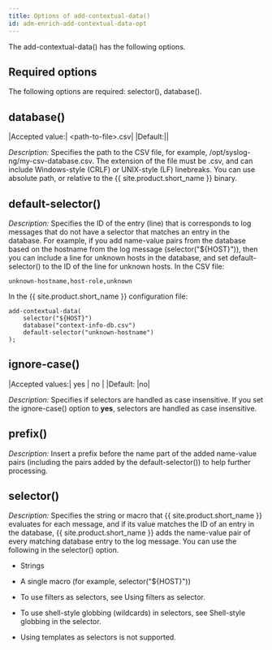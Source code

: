 ```yaml
---
title: Options of add-contextual-data()
id: adm-enrich-add-contextual-data-opt
---
```


The add-contextual-data() has the following options.

## Required options

The following options are required: selector(), database().

## database()

|Accepted value:|      \<path-to-file\>.csv|
|Default:||

*Description:* Specifies the path to the CSV file, for example,
/opt/syslog-ng/my-csv-database.csv. The extension of the file must be
.csv, and can include Windows-style (CRLF) or UNIX-style (LF)
linebreaks. You can use absolute path, or relative to the {{ site.product.short_name }}
binary.

## default-selector()

*Description:* Specifies the ID of the entry (line) that is corresponds
to log messages that do not have a selector that matches an entry in the
database. For example, if you add name-value pairs from the database
based on the hostname from the log message (selector(\"${HOST}\")),
then you can include a line for unknown hosts in the database, and set
default-selector() to the ID of the line for unknown hosts. In the CSV
file:

```text
unknown-hostname,host-role,unknown
```

In the {{ site.product.short_name }} configuration file:

```config
add-contextual-data(
    selector("${HOST}")
    database("context-info-db.csv")
    default-selector("unknown-hostname")
);
```

## ignore-case()

|Accepted values:| yes \| no |
|Default:    |no|

*Description:* Specifies if selectors are handled as case insensitive.
If you set the ignore-case() option to **yes**, selectors are handled as
case insensitive.

## prefix()

*Description:* Insert a prefix before the name part of the added
name-value pairs (including the pairs added by the default-selector())
to help further processing.

## selector()

*Description:* Specifies the string or macro that {{ site.product.short_name }}
evaluates for each message, and if its value matches the ID of an entry
in the database, {{ site.product.short_name }} adds the name-value pair of every
matching database entry to the log message. You can use the following in
the selector() option.

- Strings

- A single macro (for example, selector(\"${HOST}\"))

- To use filters as selectors, see
    Using filters as selector.
- To use shell-style globbing (wildcards) in selectors, see
    Shell-style globbing in the selector.

- Using templates as selectors is not supported.

